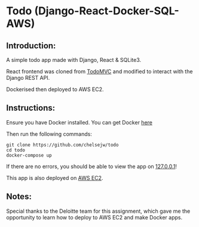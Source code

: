 # Todo (Django-React-Docker-SQL-AWS)

## Introduction:
A simple todo app made with Django, React & SQLite3.

React frontend was cloned from [TodoMVC](http://todomvc.com) and modified to interact with the Django REST API.

Dockerised then deployed to AWS EC2.

## Instructions:

Ensure you have Docker installed. You can get Docker [here](https://docs.docker.com/get-docker/)

Then run the following commands:

```
git clone https://github.com/chelsejw/todo
cd todo
docker-compose up
```

If there are no errors, you should be able to view the app on [127.0.0.1](127.0.0.1)!

This app is also deployed on [AWS EC2](http://ec2-13-229-51-142.ap-southeast-1.compute.amazonaws.com/).

## Notes:

Special thanks to the Deloitte team for this assignment, which gave me the opportunity to learn how to deploy to AWS EC2 and make Docker apps.
